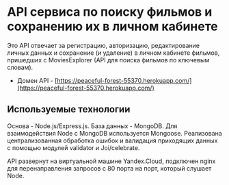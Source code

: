 # API сервиса по поиску фильмов и сохранению их в личном кабинете

Это API отвечает за регистрацию, авторизацию, редактирование личных данных и сохранение (и удаление) в личном кабинете фильмов, пришедших с MoviesExplorer (API для поиска фильмов по ключевым словам).

* Домен API - [https://peaceful-forest-55370.herokuapp.com/](https://peaceful-forest-55370.herokuapp.com/)

## Используемые технологии

Основа - Node.js/Express.js. База данных - MongoDB. Для взаимодействия Node с MongoDB используется Mongoose. Реализована централизованная обработка ошибок и валидация приходящих данных с помощью модулей validator и Joi/celebrate.

API развернут на виртуальной машине Yandex.Cloud, подключен nginx для перенаправления запросов с 80 порта на порт, который слушает Node.
